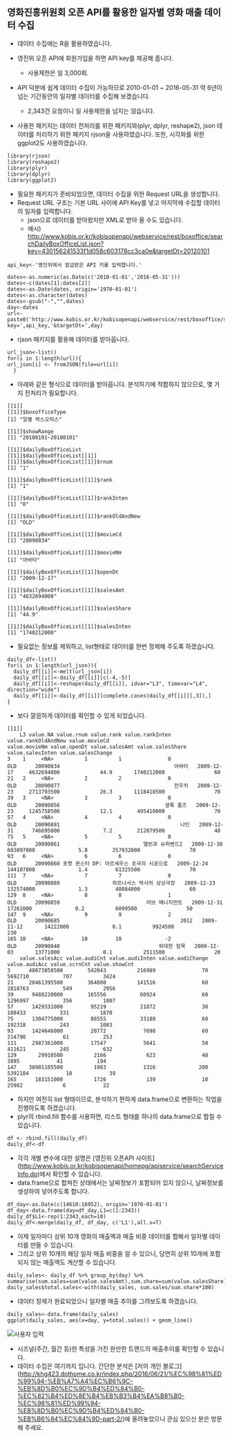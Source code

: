 ## 영화진흥위원회 오픈 API를 활용한 일자별 영화 매출 데이터 수집

- 데이터 수집에는 R을 활용하였습니다.
- 영진위 오픈 API에 회원가입을 하면 API key를 제공해 줍니다. 
  - 사용제한은 일 3,000회.
- API 덕분에 쉽게 데이터 수집이 가능하므로 2010-01-01 ~ 2016-05-31 약 6년이 넘는 기간동안의 일자별 데이터를 수집해 보겠습니다. 
  - 2,343건 요청이니 일 사용제한을 넘지는 않습니다.

- 사용한 패키지는 데이터 전처리를 위한 패키지와(plyr, dplyr, reshape2), json 데이터를 처리하기 위한 패키지 rjson을 사용하였습니다. 또한, 시각화를 위한 ggplot2도 사용하였습니다.
```
library(rjson)
library(reshape2)
library(plyr)
library(dplyr)
library(ggplot2)
```
- 필요한 패키지가 준비되었으면, 데이터 수집을 위한 Request URL을 생성합니다.
- Request URL 구조는 기본 URL 사이에 API Key를 넣고 마지막에 수집할 데이터의 일자를 입력합니다. 
  - json으로 데이터를 받아왔지만 XML로 받아 올 수도 있습니다.
  - 예시) 	http://www.kobis.or.kr/kobisopenapi/webservice/rest/boxoffice/searchDailyBoxOfficeList.json?key=430156241533f1d058c603178cc3ca0e&targetDt=20120101
```
api_key<-'영진위에서 발급받은 API 키를 입력합니다.'

dates<-as.numeric(as.Date(c('2010-01-01','2016-05-31')))
dates<-c(dates[1]:dates[2])
dates<-as.Date(dates, origin='1970-01-01')
dates<-as.character(dates)
dates<-gsub("-","",dates)
day<-dates
url<-paste0('http://www.kobis.or.kr/kobisopenapi/webservice/rest/boxoffice/searchDailyBoxOfficeList.json?key=',api_key,'&targetDt=',day)
```
- rjson 패키지를 활용해 데이터를 받아옵니다.
```
url_json<-list()
for(i in 1:length(url)){
url_json[i] <- fromJSON(file=url[i])
  }
```
- 아래와 같은 형식으로 데이터를 받아옵니다. 분석하기에 적합하지 않으므로, 몇 가지 전처리가 필요합니다.
```
[[1]]
[[1]]$boxofficeType
[1] "일별 박스오피스"

[[1]]$showRange
[1] "20100101~20100101"

[[1]]$dailyBoxOfficeList
[[1]]$dailyBoxOfficeList[[1]]
[[1]]$dailyBoxOfficeList[[1]]$rnum
[1] "1"

[[1]]$dailyBoxOfficeList[[1]]$rank
[1] "1"

[[1]]$dailyBoxOfficeList[[1]]$rankInten
[1] "0"

[[1]]$dailyBoxOfficeList[[1]]$rankOldAndNew
[1] "OLD"

[[1]]$dailyBoxOfficeList[[1]]$movieCd
[1] "20090834"

[[1]]$dailyBoxOfficeList[[1]]$movieNm
[1] "아바타"

[[1]]$dailyBoxOfficeList[[1]]$openDt
[1] "2009-12-17"

[[1]]$dailyBoxOfficeList[[1]]$salesAmt
[1] "4632694000"

[[1]]$dailyBoxOfficeList[[1]]$salesShare
[1] "44.9"

[[1]]$dailyBoxOfficeList[[1]]$salesInten
[1] "1740212000"
```
- 필요없는 정보를 제외하고, list형태로 데이터를 한번 정제해 주도록 하겠습니다.
```
daily_df<-list()
for(i in 1:length(url_json)){
  daily_df[[i]]<-melt(url_json[i])
  daily_df[[i]]<-daily_df[[i]][c(-4,-5)]
  daily_df[[i]]<-reshape(daily_df[[i]], idvar="L3", timevar="L4", direction="wide")
  daily_df[[i]]<-daily_df[[i]][complete.cases(daily_df[[i]][,3]),]
}
```
- 보다 깔끔하게 데이터를 확인할 수 있게 되었습니다.
```
[[1]]
    L3 value.NA value.rnum value.rank value.rankInten value.rankOldAndNew value.movieCd                              value.movieNm value.openDt value.salesAmt value.salesShare value.salesInten value.salesChange
3    1     <NA>          1          1               0                 OLD      20090834                                     아바타   2009-12-17     4632694000             44.9       1740212000                60
21   2     <NA>          2          2               0                 OLD      20090077                                     전우치   2009-12-23     2713793500             26.3       1118418500                70
39   3     <NA>          3          3               0                 OLD      20090856                                  셜록 홈즈   2009-12-23     1245758500             12.1        495410000                70
57   4     <NA>          4          4               0                 OLD      20090891                                       나인   2009-12-31      746695000              7.2        212079500                40
75   5     <NA>          5          5               0                 OLD      20090861                           앨빈과 슈퍼밴드2   2009-12-30      603097000              5.8        257932000                70
93   6     <NA>          6          6               0                 OLD      20090860 포켓 몬스터 DP: 아르세우스 초극의 시공으로   2009-12-24      144107000              1.4         61325500                70
111  7     <NA>          7          7               0                 OLD      20090089                 파르나서스 박사의 상상극장   2009-12-23      132574000              1.3         48084000                60
129  8     <NA>          8          8               1                 OLD      20090859                            러브 매니지먼트   2009-12-31       17261000              0.2          6099500                50
147  9     <NA>          9          9               2                 OLD      20090685                                       2012   2009-11-12       14222000              0.1          9924500               230
165 10     <NA>         10         10              -2                 OLD      20090840                                위대한 침묵   2009-12-03       13771000              0.1          2511500                20
    value.salesAcc value.audiCnt value.audiInten value.audiChange value.audiAcc value.scrnCnt value.showCnt
3      48073858500        542043          216989               70       5692710           707          3424
21     20461395500        364880          141516               60       2818763           549          2956
39      9488220000        165556           60924               60       1296997           356          1807
57      1429331000         95219           21872               30        188433           331          1870
75      1304775000         86555           33188               60        192318           243          1083
93      1424646000         20772            7698               60        214790            61           253
111     2987361000         17547            5641               50        411621           245           632
129       29910500          2166             623               40          3895            41           194
147    38901105500          1983            1316              200       5392184            18            39
165      183151000          1726             139               10         25982             6            22
```
- 하지만 여전히 list 형태이므로, 분석하기 편하게 data.frame으로 변환하는 작업을 진행하도록 하겠습니다.
- plyr의 rbind.fill 함수를 사용하면, 리스트 형태를 하나의 data.frame으로 합칠 수 있습니다.
```
df <- rbind.fill(daily_df)
daily_df<-df
```
- 각각 개별 변수에 대한 설명은 [영진위 오픈API 사이트] (http://www.kobis.or.kr/kobisopenapi/homepg/apiservice/searchServiceInfo.do)에서 확인할 수 있습니다.
- data.frame으로 합쳐진 상태에서는 날짜정보가 포함되어 있지 않으니, 날짜정보를 생성하여 넣어주도록 합니다.
```
df_day<-as.Date(c(14610:16952), origin='1970-01-01')
df_day<-data.frame(day=df_day,L1=c(1:2343))
daily_df$L1<-rep(1:2343,each=10)
daily_df<-merge(daily_df, df_day, c('L1'),all.x=T)
```
- 이제 일자마다 상위 10개 영화의 매출액과 매출 비중 데이터를 합해서 일자별 데이터를 만들 수 있습니다.
- 그리고 상위 10개의 해당 일자 매출 비중을 알 수 있으니, 당연히 상위 10개에 포함되지 않는 매출액도 계산할 수 있습니다.
```
daily_sales<- daily_df %>% group_by(day) %>% summarise(sum.sales=sum(value.salesAmt),sum.share=sum(value.salesShare)
daily_sales$total.sales<-with(daily_sales, sum.sales/sum.share*100)
```
- 데이터 정제가 완료되었으니 일자별 매출 추이를 그려보도록 하겠습니다.
```
daily_sales<-data.frame(daily_sales)
ggplot(daily_sales, aes(x=day, y=total.sales)) + geom_line()
```
![사용자 입력](https://dl.dropboxusercontent.com/u/1049842/%EB%B8%94%EB%A1%9C%EA%B7%B8/%EC%98%81%ED%99%94_%EB%8B%A4%EC%9D%8C/total_sales_name.png)

- 시즈널(주간, 월간 등)한 특성을 가진 완만한 트랜드의 매출추이를 확인할 수 있습니다.
- 데이터 수집은 여기까지 입니다. 간단한 분석은 [저의 개인 블로그] (http://khg423.dothome.co.kr/index.php/2016/06/21/%EC%98%81%ED%99%94-%EB%A7%A4%EC%B6%9C-%EB%8D%B0%EC%9D%B4%ED%84%B0-%EC%82%B4%ED%8E%B4%EB%B3%B4%EA%B8%B0-%EC%98%81%ED%99%94-%EB%8D%B0%EC%9D%B4%ED%84%B0-%EB%B6%84%EC%84%9D-part-2/)에 올려놓았으니 관심 있으신 분은 방문해 주세요.
